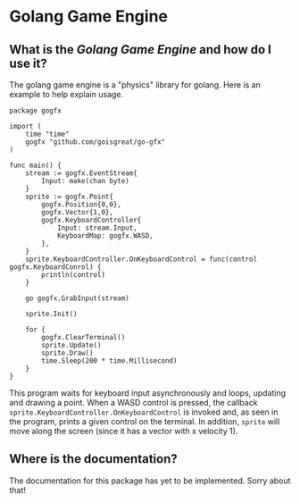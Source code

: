 # Golang Game Engine
## What is the *Golang Game Engine* and how do I use it?
The golang game engine is a "physics" library for golang. Here is an example to help explain usage.
```golang
package gogfx

import (
    time "time"
    gogfx "github.com/goisgreat/go-gfx"
)

func main() {
    stream := gogfx.EventStream{
        Input: make(chan byte)
    }
    sprite := gogfx.Point{
        gogfx.Position{0,0},
        gogfx.Vector{1,0},
        gogfx.KeyboardController{
            Input: stream.Input,
            KeyboardMap: gogfx.WASD,
        },
    }
    sprite.KeyboardController.OnKeyboardControl = func(control gogfx.KeyboardConrol) {
        println(control)
    }

    go gogfx.GrabInput(stream)
    
    sprite.Init()
    
    for {
        gogfx.ClearTerminal()
        sprite.Update()
        sprite.Draw()
        time.Sleep(200 * time.Millisecond)
    }
}
```
This program waits for keyboard input asynchronously and loops, updating and drawing a point. When a WASD control is pressed, the callback `sprite.KeyboardController.OnKeyboardControl` is invoked and, as seen in the program, prints a given control on the terminal. In addition, `sprite` will move along the screen (since it has a vector with x velocity 1).
## Where is the documentation?
The documentation for this package has yet to be implemented. Sorry about that!